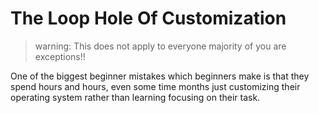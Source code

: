 # The Loop Hole Of Customization

> warning: This does not apply to everyone majority of you are exceptions!!

One of the biggest beginner mistakes which beginners make is that they spend hours and hours, even some time months just customizing their operating system rather than learning focusing on their task. 

